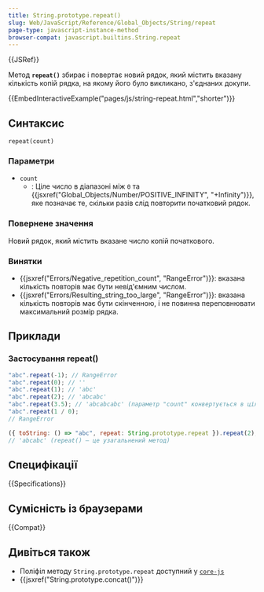 ```yaml
---
title: String.prototype.repeat()
slug: Web/JavaScript/Reference/Global_Objects/String/repeat
page-type: javascript-instance-method
browser-compat: javascript.builtins.String.repeat
---
```


{{JSRef}}

Метод **`repeat()`** збирає і повертає новий рядок, який містить вказану кількість копій рядка, на якому його було викликано, з'єднаних докупи.

{{EmbedInteractiveExample("pages/js/string-repeat.html","shorter")}}

## Синтаксис

```js-nolint
repeat(count)
```

### Параметри

- `count`
  - : Ціле число в діапазоні між `0` та {{jsxref("Global_Objects/Number/POSITIVE_INFINITY", "+Infinity")}}, яке позначає те, скільки разів слід повторити початковий рядок.

### Повернене значення

Новий рядок, який містить вказане число копій початкового.

### Винятки

- {{jsxref("Errors/Negative_repetition_count", "RangeError")}}: вказана кількість повторів має бути невід'ємним числом.
- {{jsxref("Errors/Resulting_string_too_large", "RangeError")}}: вказана кількість повторів має бути скінченною, і не повинна переповнювати максимальний розмір рядка.

## Приклади

### Застосування repeat()

```js
"abc".repeat(-1); // RangeError
"abc".repeat(0); // ''
"abc".repeat(1); // 'abc'
"abc".repeat(2); // 'abcabc'
"abc".repeat(3.5); // 'abcabcabc' (параметр "count" конвертується в ціле число)
"abc".repeat(1 / 0);
// RangeError

({ toString: () => "abc", repeat: String.prototype.repeat }).repeat(2);
// 'abcabc' (repeat() — це узагальнений метод)
```

## Специфікації

{{Specifications}}

## Сумісність із браузерами

{{Compat}}

## Дивіться також

- Поліфіл методу `String.prototype.repeat` доступний у [`core-js`](https://github.com/zloirock/core-js#ecmascript-string-and-regexp)
- {{jsxref("String.prototype.concat()")}}
